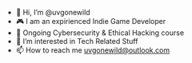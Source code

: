 - 👋 Hi, I’m @uvgonewild
- 🎮 I am an expirienced Indie Game Developer
- 🔐 Ongoing Cybersecurity & Ethical Hacking course
- 👀 I’m interested in Tech Related Stuff
- 📫 How to reach me uvgonewild@outlook.com

<!---
uvgonewild/uvgonewild is a ✨ special ✨ repository because its `README.md` (this file) appears on your GitHub profile.
You can click the Preview link to take a look at your changes.
--->
